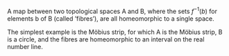 A map between two topological spaces A and B, where the sets $f^{-1}(b)$
for elements b of B (called ’fibres’), are all homeomorphic to a single
space.

The simplest example is the Möbius strip, for which A is the Möbius
strip, B is a circle, and the fibres are homeomorphic to an interval on
the real number line.

